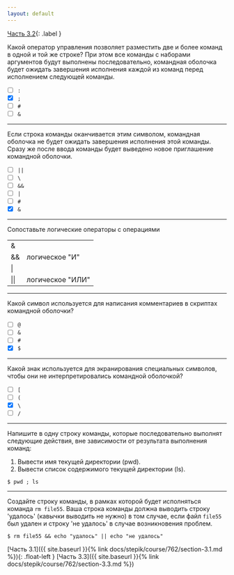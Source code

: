 ```yaml
---
layout: default
---
```


<span>[Часть 3.2](){: .label }</span>

Какой оператор управления позволяет разместить две и более команд в одной и той
же строке? При этом все команды с наборами аргументов будут выполнены
последовательно, командная оболочка будет ожидать завершения исполнения каждой
из команд перед исполнением следующей команды.

- [ ] `:`
- [x] `;`
- [ ] `#`
- [ ] `&`

---

Если строка команды оканчивается этим символом, командная оболочка не будет
ожидать завершения исполнения этой команды. Сразу же после ввода команды
будет выведено новое приглашение командной оболочки.

- [ ] `||`
- [ ] `\`
- [ ] `&&`
- [ ] `|`
- [ ] `#`
- [x] `&`

---

Сопоставьте логические операторы с операциями

|||
|:-------------|:-----------------|
| &            |                  |
| &&           | логическое "И"   |
| &#124;       |                  |
| &#124;&#124; | логическое "ИЛИ" |

---

Какой символ используется для написания комментариев в скриптах командной оболочки?

- [ ] `@`
- [ ] `&`
- [ ] `#`
- [x] `$`

---

Какой знак используется для экранирования специальных символов, чтобы они не
интерпретировались командной оболочкой?

- [ ] `[`
- [ ] `(`
- [x] `\`
- [ ] `/`

---

Напишите в одну строку команды, которые последовательно выполнят следующие
действия, вне зависимости от результата выполнения команд:

1. Вывести имя текущей директории (pwd). 
2. Вывести список содержимого текущей директории (ls).

```shell
$ pwd ; ls
```

---

Создайте строку команды, в рамках которой будет исполняться команда `rm file55`.
Ваша строка команды должна выводить строку 'удалось' (кавычки выводить не
нужно) в том случае, если файл `file55` был удален и строку 'не удалось' в
случае возникновения проблем.

```shell
$ rm file55 && echo "удалось" || echo "не удалось"
```

<span class="d-block text-right">
  [Часть 3.1]({{ site.baseurl }}{% link docs/stepik/course/762/section-3.1.md %}){: .float-left }
  [Часть 3.3]({{ site.baseurl }}{% link docs/stepik/course/762/section-3.3.md %})
</span>
